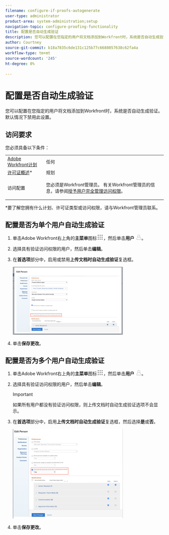 ```yaml
---
filename: configure-if-proofs-autogenerate
user-type: administrator
product-area: system-administration;setup
navigation-topic: configure-proofing-functionality
title: 配置是否自动生成验证
description: 您可以配置在您指定的用户将文档添加到Workfront时，系统是否自动生成验证。 默认情况下禁用此设置。
author: Courtney
source-git-commit: b18a7835c6de131c125b77c6688057638c62fa4a
workflow-type: tm+mt
source-wordcount: '245'
ht-degree: 0%

---
```



# 配置是否自动生成验证

您可以配置在您指定的用户将文档添加到Workfront时，系统是否自动生成验证。 默认情况下禁用此设置。

## 访问要求

您必须具备以下条件：

<table style="table-layout:auto"> 
 <col> 
 <col> 
 <tbody> 
  <tr> 
   <td role="rowheader"><a href="https://business.adobe.com/products/workfront/pricing.html" target="_blank">Adobe Workfront计划</a> </td> 
   <td>任何</td> 
  </tr> 
  <tr> 
   <td role="rowheader"><a href="../../../administration-and-setup/add-users/access-levels-and-object-permissions/wf-licenses.md" class="MCXref xref">许可证概述</a>*</td> 
   <td>规划</td> 
  </tr> 
  <tr> 
   <td role="rowheader">访问配置</td> 
   <td> <p>您必须是Workfront管理员。 有关Workfront管理员的信息，请参阅<a href="../../../administration-and-setup/add-users/configure-and-grant-access/grant-a-user-full-administrative-access.md" class="MCXref xref">授予用户完全管理访问权限</a>。</p> </td> 
  </tr> 
 </tbody> 
</table>

&#42;要了解您拥有什么计划、许可证类型或访问权限，请与Workfront管理员联系。

## 配置是否为单个用户自动生成验证

1. 单击Adobe Workfront右上角的&#x200B;**主菜单**&#x200B;图标![主菜单图标](assets/main-menu-icon.png)，然后单击&#x200B;**用户** ![用户](assets/users-icon-in-main-menu.png)。
1. 选择具有验证访问权限的用户，然后单击&#x200B;**编辑**。
1. 在&#x200B;**首选项**&#x200B;部分中，启用或禁用&#x200B;**上传文档时自动生成验证**&#x200B;复选框。

   ![自动生成验证](assets/autogenerate-proofs-350x216.png)

1. 单击&#x200B;**保存更改**。

## 配置是否为多个用户自动生成验证

1. 单击Adobe Workfront右上角的&#x200B;**主菜单**&#x200B;图标![主菜单图标](assets/main-menu-icon.png)，然后单击&#x200B;**用户** ![用户图标](assets/users-icon-in-main-menu.png)。
1. 选择具有验证访问权限的用户，然后单击&#x200B;**编辑**。

   >[!IMPORTANT]
   >
   >如果所有用户都没有验证访问权限，则上传文档时自动生成验证选项不会显示。

1. 在&#x200B;**首选项**&#x200B;部分中，启用&#x200B;**上传文档时自动生成验证**&#x200B;复选框，然后选择&#x200B;**是**&#x200B;或&#x200B;**否**。

   ![批量自动生成验证](assets/autogenerate-proofs-bulk-350x285.png)

1. 单击&#x200B;**保存更改**。

